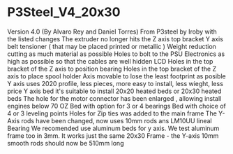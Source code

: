 # P3Steel_V4_20x30
 
Version 4.0 (By Alvaro Rey and Daniel Torres) From P3steel by Iroby with the listed changes
The extruder no longer hits the Z axis top bracket
Y axis belt tensioner ( that may be placed printed or metallic )
Weight reduction cutting as much material as possible
Holes to bolt to the PSU
Electronics as high as possible so that the cables are well hidden LCD
Holes in the top bracket of the Z axis to position bearing
Holes in the top bracket of the Z axis to place spool holder
Axis movable to lose the least footprint as posible
Y axis uses 2020 profile, less pieces, more easy to install, less wieght, less price
Y axis bed it's suitable to install 20x20 heated beds or 20x30 heated beds
The hole for the motor connector has been enlarged , allowing install engines below 70 OZ
Bed with option for 3 or 4 bearings
Bed with choice of 4 or 3 leveling points
Holes for Zip ties was added to the main frame
The Y-Axis rods have been changed, now uses 10mm rods ans LM10UU lineal Bearing We recomended use aluminum beds for y axis.
We test aluminum frame too in 3mm. It works just the same
20x30 Frame - the Y-axis 10mm smooth rods should now be 510mm long
